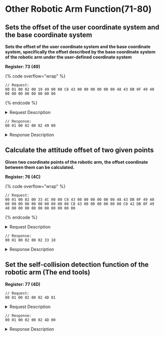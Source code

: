 # Other Robotic Arm Function(71-80)

## Sets the offset of the user coordinate system and the base coordinate system

**Sets the offset of the user coordinate system and the base coordinate system, specifically the offset described by the base coordinate system of the robotic arm under the user-defined coordinate system**

**Register: 73 (49)**

{% code overflow="wrap" %}
```
// Request:
00 01 00 02 00 19 49 00 00 C8 43 00 00 00 00 00 00 48 43 DB 0F 49 40 00 00 00 00 00 00 00 00    
```
{% endcode %}

<details>

<summary>Request Description</summary>

```
//00 01    U16, Transaction ID
//00 02    U16, Protocol Identifier
//00 19    U16, Length 
//49       U8, Register
//00 00 C8 43	fp32, Cartesian offset X=400mm
//00 00 00 00	fp32, Cartesian offset Y=0
//00 00 48 43	fp32, Cartesian offset Z=200mm
//DB 0F 49 40	fp32, Cartesian offset Roll=πrad
//00 00 00 00	fp32, Cartesian offset Pitch=0
//00 00 00 00	fp32, Cartesian offset Yaw=0
```

</details>

```
// Response:
00 01 00 02 00 02 49 00
```

<details>

<summary>Response Description</summary>

```
//00 01    U16, Transaction ID
//00 02    U16, Protocol Identifier
//00 02    U16, Length 
//49       U8, Register
//00       U8, State
```

</details>







## Calculate the attitude offset of two given points

**Given two coordinate points of the robotic arm, the offset coordinate between them can be calculated.**

**Register: 76 (4C)**

{% code overflow="wrap" %}
```
// Request:
00 01 00 02 00 33 4C 00 00 C8 43 00 00 00 00 00 00 48 43 DB 0F 49 40 00 00 00 00 00 00 00 00 00 00 C8 43 00 00 00 00 00 00 C8 42 DB 0F 49 40 00 00 00 00 00 00 00 00 00 00   
```
{% endcode %}

<details>

<summary>Request Description</summary>

```
//00 01    U16, Transaction ID
//00 02    U16, Protocol Identifier
//00 33    U16, Length 
//4C       U8, Register
//00 00 C8 43	fp32, X=400
//00 00 00 00	fp32, Y=0
//00 00 48 43	fp32, Z=200
//DB 0F 49 40	fp32, Roll=π
//00 00 00 00	fp32, Pitch=0
//00 00 00 00	fp32, Yaw=0
//00 00 C8 43	fp32, X=400
//00 00 00 00	fp32, Y=0
//00 00 C8 42	fp32, Z=100
//DB 0F 49 40	fp32, Roll=π
//00 00 00 00	fp32, Pitch=0
//00 00 00 00	fp32, Yaw=0
//00	fp32, 
Representation of input pose:
0 : RPY（Roll,Pitch,Yaw）
1 : axial angle（Rx,Ry,Rz）

//00	fp32, 
Representation of output pose:
0 : RPY（Roll,Pitch,Yaw）
1 : axial angle（Rx,Ry,Rz）
```

</details>

```
// Response:
00 01 00 02 00 02 33 10
```

<details>

<summary>Response Description</summary>

```
//00 01    U16, Transaction ID
//00 02    U16, Protocol Identifier
//00 1A    U16, Length 
//4C       U8, Register
//00       U8, State
//00 00 00 00	fp32, Cartesian offset X=0
//00 00 00 00	fp32, Cartesian offset Y=0
//00 00 C8 C2	fp32, Cartesian offset Z=-100mm
//00 00 80 99	fp32, Cartesian offset Roll=-0
//00 00 00 80	fp32, Cartesian offset Pitch=-0
//00 00 00 00	fp32, Cartesian offset Yaw=0
```

</details>





## Set the self-collision detection function of the robotic arm (The end tools)

**Register: 77 (4D)**

```
// Request:
00 01 00 02 00 02 4D 01  
```

<details>

<summary>Request Description</summary>

```
//00 01    U16, Transaction ID
//00 02    U16, Protocol Identifier
//00 02    U16, Length 
//40       U8, Register
//01       U8, 
0: turn off self-collision detection
1: turn on self-collision detection
```

</details>

```
// Response:
00 01 00 02 00 02 4D 00
```

<details>

<summary>Response Description</summary>

```
//00 01    U16, Transaction ID
//00 02    U16, Protocol Identifier
//00 02    U16, Length 
//4D       U8, Register
//00       U8, State
```

</details>





